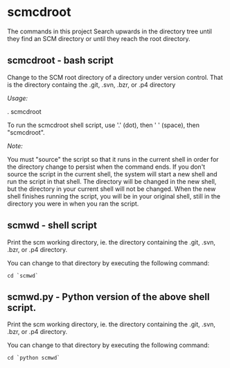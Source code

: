 # scmcdroot

The commands in this project Search upwards in the directory tree until they find an SCM directory or until they reach the root directory.

## scmcdroot - bash script 
Change to the SCM root directory of a directory under version control.  That is the directory containg the .git, .svn, .bzr, or .p4 directory

*Usage:*

. scmcdroot

To run the scmcdroot shell script, use '.' (dot), then ' ' (space), then "scmcdroot". 

*Note:*

You must "source" the script so that it runs in the current shell in order for the directory change to persist when the command ends.  If you don't source the script in the current shell, the system will start a new shell and run the script in that shell.  The directory will be changed in the new shell, but the directory in your current shell will not be changed.  When the new shell finishes running the script, you will be in your original shell, still in the directory you were in when you ran the script.

## scmwd - shell script
Print the scm working directory, ie. the directory containing the .git, .svn, .bzr, or .p4 directory.

You can change to that directory by executing the following command:

```
cd `scmwd` 
```

## scmwd.py - Python version of the above shell script.
Print the scm working directory, ie. the directory containing the .git, .svn, .bzr, or .p4 directory.

You can change to that directory by executing the following command:

```
cd `python scmwd` 
```
